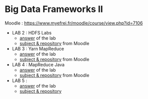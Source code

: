 # Big Data Frameworks II
Moodle : https://www.myefrei.fr/moodle/course/view.php?id=7106

- LAB 2 : HDFS Labs
  - [answer](lab-2/answer.md) of the lab
  - [subject & repository](https://www.myefrei.fr/moodle/mod/assign/view.php?id=37827) from Moodle
- LAB 3 : Yarn MapReduce
  - [answer](lab-3/answer.md) of the lab
  - [subject & repository](https://www.myefrei.fr/moodle/mod/assign/view.php?id=38586) from Moodle
- LAB 4 : MapReduce Java
  - [answer](https://github.com/c-drault/hadoop-examples-mapreduce) of the lab
  - [subject & repository](https://www.myefrei.fr/moodle/mod/assign/view.php?id=38821) from Moodle
- LAB 5 : 
  - [answer](lab-5/answer.md) of the lab
  - [subject & repository](https://www.myefrei.fr/moodle/mod/assign/view.php?id=40148)
